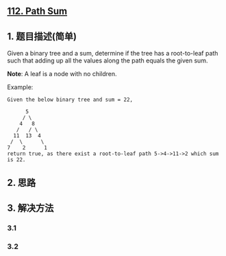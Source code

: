 ## [112. Path Sum](https://leetcode-cn.com/problems/path-sum/)

## 1. 题目描述(简单)

Given a binary tree and a sum, determine if the tree has a root-to-leaf path such that adding up all the values along the path equals the given sum.

**Note**: A leaf is a node with no children.

Example:
```
Given the below binary tree and sum = 22,

      5
     / \
    4   8
   /   / \
  11  13  4
 /  \      \
7    2      1
return true, as there exist a root-to-leaf path 5->4->11->2 which sum is 22.
```


## 2. 思路

## 3. 解决方法

### 3.1



### 3.2

